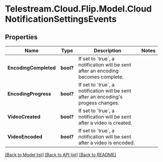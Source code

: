 # Telestream.Cloud.Flip.Model.CloudNotificationSettingsEvents
## Properties

Name | Type | Description | Notes
------------ | ------------- | ------------- | -------------
**EncodingCompleted** | **bool?** | If set to &#x60;true&#x60;, a notification will be sent after an encoding becomes complete. | 
**EncodingProgress** | **bool?** | If set to &#x60;true&#x60;, a notification will be sent after an encoding&#39;s progess changes. | 
**VideoCreated** | **bool?** | If set to &#x60;true&#x60;, a notification will be sent after a video is created. | 
**VideoEncoded** | **bool?** | If set to &#x60;true&#x60;, a notification will be sent after a video is encoded. | 

[[Back to Model list]](../README.md#documentation-for-models) [[Back to API list]](../README.md#documentation-for-api-endpoints) [[Back to README]](../README.md)

